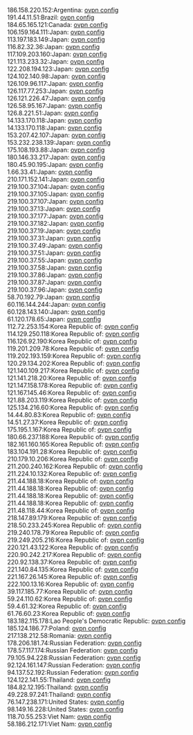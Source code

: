 186.158.220.152:Argentina: [ovpn config](vpn/186_158_220_152.ovpn)  
191.44.11.51:Brazil: [ovpn config](vpn/191_44_11_51.ovpn)  
184.65.165.121:Canada: [ovpn config](vpn/184_65_165_121.ovpn)  
106.159.164.111:Japan: [ovpn config](vpn/106_159_164_111.ovpn)  
113.197.183.149:Japan: [ovpn config](vpn/113_197_183_149.ovpn)  
116.82.32.36:Japan: [ovpn config](vpn/116_82_32_36.ovpn)  
117.109.203.160:Japan: [ovpn config](vpn/117_109_203_160.ovpn)  
121.113.233.32:Japan: [ovpn config](vpn/121_113_233_32.ovpn)  
122.208.194.123:Japan: [ovpn config](vpn/122_208_194_123.ovpn)  
124.102.140.98:Japan: [ovpn config](vpn/124_102_140_98.ovpn)  
126.109.96.117:Japan: [ovpn config](vpn/126_109_96_117.ovpn)  
126.117.77.253:Japan: [ovpn config](vpn/126_117_77_253.ovpn)  
126.121.226.47:Japan: [ovpn config](vpn/126_121_226_47.ovpn)  
126.58.95.167:Japan: [ovpn config](vpn/126_58_95_167.ovpn)  
126.8.221.51:Japan: [ovpn config](vpn/126_8_221_51.ovpn)  
14.133.170.118:Japan: [ovpn config](vpn/14_133_170_118.ovpn)  
14.133.170.118:Japan: [ovpn config](vpn/14_133_170_118.ovpn)  
153.207.42.107:Japan: [ovpn config](vpn/153_207_42_107.ovpn)  
153.232.238.139:Japan: [ovpn config](vpn/153_232_238_139.ovpn)  
175.108.193.88:Japan: [ovpn config](vpn/175_108_193_88.ovpn)  
180.146.33.217:Japan: [ovpn config](vpn/180_146_33_217.ovpn)  
180.45.90.195:Japan: [ovpn config](vpn/180_45_90_195.ovpn)  
1.66.33.41:Japan: [ovpn config](vpn/1_66_33_41.ovpn)  
210.171.152.141:Japan: [ovpn config](vpn/210_171_152_141.ovpn)  
219.100.37.104:Japan: [ovpn config](vpn/219_100_37_104.ovpn)  
219.100.37.105:Japan: [ovpn config](vpn/219_100_37_105.ovpn)  
219.100.37.107:Japan: [ovpn config](vpn/219_100_37_107.ovpn)  
219.100.37.13:Japan: [ovpn config](vpn/219_100_37_13.ovpn)  
219.100.37.177:Japan: [ovpn config](vpn/219_100_37_177.ovpn)  
219.100.37.182:Japan: [ovpn config](vpn/219_100_37_182.ovpn)  
219.100.37.19:Japan: [ovpn config](vpn/219_100_37_19.ovpn)  
219.100.37.31:Japan: [ovpn config](vpn/219_100_37_31.ovpn)  
219.100.37.49:Japan: [ovpn config](vpn/219_100_37_49.ovpn)  
219.100.37.51:Japan: [ovpn config](vpn/219_100_37_51.ovpn)  
219.100.37.55:Japan: [ovpn config](vpn/219_100_37_55.ovpn)  
219.100.37.58:Japan: [ovpn config](vpn/219_100_37_58.ovpn)  
219.100.37.86:Japan: [ovpn config](vpn/219_100_37_86.ovpn)  
219.100.37.87:Japan: [ovpn config](vpn/219_100_37_87.ovpn)  
219.100.37.96:Japan: [ovpn config](vpn/219_100_37_96.ovpn)  
58.70.192.79:Japan: [ovpn config](vpn/58_70_192_79.ovpn)  
60.116.144.244:Japan: [ovpn config](vpn/60_116_144_244.ovpn)  
60.128.143.140:Japan: [ovpn config](vpn/60_128_143_140.ovpn)  
61.120.178.65:Japan: [ovpn config](vpn/61_120_178_65.ovpn)  
112.72.253.154:Korea Republic of: [ovpn config](vpn/112_72_253_154.ovpn)  
114.129.250.118:Korea Republic of: [ovpn config](vpn/114_129_250_118.ovpn)  
116.126.92.190:Korea Republic of: [ovpn config](vpn/116_126_92_190.ovpn)  
119.201.209.78:Korea Republic of: [ovpn config](vpn/119_201_209_78.ovpn)  
119.202.193.159:Korea Republic of: [ovpn config](vpn/119_202_193_159.ovpn)  
120.29.134.202:Korea Republic of: [ovpn config](vpn/120_29_134_202.ovpn)  
121.140.109.217:Korea Republic of: [ovpn config](vpn/121_140_109_217.ovpn)  
121.141.218.20:Korea Republic of: [ovpn config](vpn/121_141_218_20.ovpn)  
121.147.158.178:Korea Republic of: [ovpn config](vpn/121_147_158_178.ovpn)  
121.167.145.46:Korea Republic of: [ovpn config](vpn/121_167_145_46.ovpn)  
121.88.203.119:Korea Republic of: [ovpn config](vpn/121_88_203_119.ovpn)  
125.134.216.60:Korea Republic of: [ovpn config](vpn/125_134_216_60.ovpn)  
14.44.80.83:Korea Republic of: [ovpn config](vpn/14_44_80_83.ovpn)  
14.51.27.37:Korea Republic of: [ovpn config](vpn/14_51_27_37.ovpn)  
175.195.1.167:Korea Republic of: [ovpn config](vpn/175_195_1_167.ovpn)  
180.66.237.188:Korea Republic of: [ovpn config](vpn/180_66_237_188.ovpn)  
182.161.160.165:Korea Republic of: [ovpn config](vpn/182_161_160_165.ovpn)  
183.104.191.28:Korea Republic of: [ovpn config](vpn/183_104_191_28.ovpn)  
210.179.10.206:Korea Republic of: [ovpn config](vpn/210_179_10_206.ovpn)  
211.200.240.162:Korea Republic of: [ovpn config](vpn/211_200_240_162.ovpn)  
211.224.10.132:Korea Republic of: [ovpn config](vpn/211_224_10_132.ovpn)  
211.44.188.18:Korea Republic of: [ovpn config](vpn/211_44_188_18.ovpn)  
211.44.188.18:Korea Republic of: [ovpn config](vpn/211_44_188_18.ovpn)  
211.44.188.18:Korea Republic of: [ovpn config](vpn/211_44_188_18.ovpn)  
211.44.188.18:Korea Republic of: [ovpn config](vpn/211_44_188_18.ovpn)  
211.48.118.44:Korea Republic of: [ovpn config](vpn/211_48_118_44.ovpn)  
218.147.89.179:Korea Republic of: [ovpn config](vpn/218_147_89_179.ovpn)  
218.50.233.245:Korea Republic of: [ovpn config](vpn/218_50_233_245.ovpn)  
219.240.178.79:Korea Republic of: [ovpn config](vpn/219_240_178_79.ovpn)  
219.249.205.216:Korea Republic of: [ovpn config](vpn/219_249_205_216.ovpn)  
220.121.43.122:Korea Republic of: [ovpn config](vpn/220_121_43_122.ovpn)  
220.90.242.217:Korea Republic of: [ovpn config](vpn/220_90_242_217.ovpn)  
220.92.138.37:Korea Republic of: [ovpn config](vpn/220_92_138_37.ovpn)  
221.140.84.135:Korea Republic of: [ovpn config](vpn/221_140_84_135.ovpn)  
221.167.26.145:Korea Republic of: [ovpn config](vpn/221_167_26_145.ovpn)  
222.100.13.16:Korea Republic of: [ovpn config](vpn/222_100_13_16.ovpn)  
39.117.185.77:Korea Republic of: [ovpn config](vpn/39_117_185_77.ovpn)  
59.24.110.62:Korea Republic of: [ovpn config](vpn/59_24_110_62.ovpn)  
59.4.61.32:Korea Republic of: [ovpn config](vpn/59_4_61_32.ovpn)  
61.76.60.23:Korea Republic of: [ovpn config](vpn/61_76_60_23.ovpn)  
183.182.115.178:Lao People's Democratic Republic: [ovpn config](vpn/183_182_115_178.ovpn)  
185.124.186.77:Poland: [ovpn config](vpn/185_124_186_77.ovpn)  
217.138.212.58:Romania: [ovpn config](vpn/217_138_212_58.ovpn)  
178.206.181.74:Russian Federation: [ovpn config](vpn/178_206_181_74.ovpn)  
178.57.117.174:Russian Federation: [ovpn config](vpn/178_57_117_174.ovpn)  
79.105.94.228:Russian Federation: [ovpn config](vpn/79_105_94_228.ovpn)  
92.124.161.147:Russian Federation: [ovpn config](vpn/92_124_161_147.ovpn)  
94.137.52.192:Russian Federation: [ovpn config](vpn/94_137_52_192.ovpn)  
124.122.141.55:Thailand: [ovpn config](vpn/124_122_141_55.ovpn)  
184.82.12.195:Thailand: [ovpn config](vpn/184_82_12_195.ovpn)  
49.228.97.241:Thailand: [ovpn config](vpn/49_228_97_241.ovpn)  
76.147.238.171:United States: [ovpn config](vpn/76_147_238_171.ovpn)  
98.149.16.228:United States: [ovpn config](vpn/98_149_16_228.ovpn)  
118.70.55.253:Viet Nam: [ovpn config](vpn/118_70_55_253.ovpn)  
58.186.212.171:Viet Nam: [ovpn config](vpn/58_186_212_171.ovpn)  
